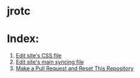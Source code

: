 # jrotc

# Index:
1) <a href="./styles.css">Edit site's CSS file</a>
2) <a href="./sync.html">Edit site's main syncing file</a>
3) <a href="https://github.com/cj2big/jrotc">Make a Pull Request and Reset This Repository</a>
